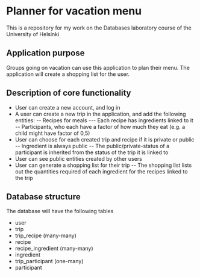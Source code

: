 # Planner for vacation menu 
This is a repository for my work on the Databases laboratory course of the University of Helsinki

## Application purpose
Groups going on vacation can use this application to plan their menu. The application will create a shopping list for the user.

## Description of core functionality
- User can create a new account, and log in
- A user can create a new trip in the application, and add the following entities:
-- Recipes for meals
--- Each recipe has ingredients linked to it
-- Participants, who each have a factor of how much they eat (e.g. a child might have factor of 0,5)
- User can choose for each created trip and recipe if it is private or public  
-- Ingredient is always public
-- The public/private-status of a participant is inherited from the status of the trip it is linked to
- User can see public entities created by other users
- User can generate a shopping list for their trip
-- The shopping list lists out the quantities required of each ingredient for the recipes linked to the trip

## Database structure
The database will have the following tables
- user
- trip
- trip_recipe (many-many)
- recipe
- recipe_ingredient (many-many)
- ingredient
- trip_participant (one-many)
- participant

